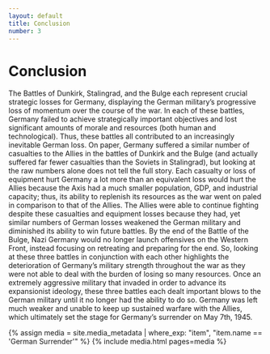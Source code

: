 ```yaml
---
layout: default
title: Conclusion
number: 3
---
```


# Conclusion

  The Battles of Dunkirk, Stalingrad, and the Bulge each represent crucial strategic losses for Germany, displaying the German military’s progressive loss of momentum over the course of the war. In each of these battles, Germany failed to achieve strategically important objectives and lost significant amounts of morale and resources (both human and technological). Thus, these battles all contributed to an increasingly inevitable German loss. On paper, Germany suffered a similar number of casualties to the Allies in the battles of Dunkirk and the Bulge (and actually suffered far fewer casualties than the Soviets in Stalingrad), but looking at the raw numbers alone does not tell the full story. Each casualty or loss of equipment hurt Germany a lot more than an equivalent loss would hurt the Allies because the Axis had a much smaller population, GDP, and industrial capacity; thus, its ability to replenish its resources as the war went on paled in comparison to that of the Allies. The Allies were able to continue fighting despite these casualties and equipment losses because they had, yet similar numbers of German losses weakened the German military and diminished its ability to win future battles. By the end of the Battle of the Bulge, Nazi Germany would no longer launch offensives on the Western Front, instead focusing on retreating and preparing for the end. So, looking at these three battles in conjunction with each other highlights the deterioration of Germany’s military strength throughout the war as they were not able to deal with the burden of losing so many resources. Once an extremely aggressive military that invaded in order to advance its expansionist ideology, these three battles each dealt important blows to the German military until it no longer had the ability to do so. Germany was left much weaker and unable to keep up sustained warfare with the Allies, which ultimately set the stage for Germany’s surrender on May 7th, 1945.

{% assign media = site.media_metadata | where_exp: "item", "item.name == 'German Surrender'" %} {% include media.html pages=media %}
